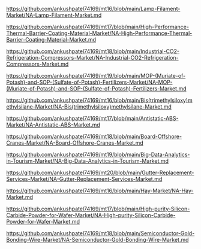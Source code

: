 <p><a href="https://github.com/ankushpatel74169/mt16/blob/main/Lamp-Filament-Market/NA-Lamp-Filament-Market.md">https://github.com/ankushpatel74169/mt16/blob/main/Lamp-Filament-Market/NA-Lamp-Filament-Market.md</a></p><p><a href="https://github.com/ankushpatel74169/mt17/blob/main/High-Performance-Thermal-Barrier-Coating-Material-Market/NA-High-Performance-Thermal-Barrier-Coating-Material-Market.md">https://github.com/ankushpatel74169/mt17/blob/main/High-Performance-Thermal-Barrier-Coating-Material-Market/NA-High-Performance-Thermal-Barrier-Coating-Material-Market.md</a></p><p><a href="https://github.com/ankushpatel74169/mt18/blob/main/Industrial-CO2-Refrigeration-Compressors-Market/NA-Industrial-CO2-Refrigeration-Compressors-Market.md">https://github.com/ankushpatel74169/mt18/blob/main/Industrial-CO2-Refrigeration-Compressors-Market/NA-Industrial-CO2-Refrigeration-Compressors-Market.md</a></p><p><a href="https://github.com/ankushpatel74169/mt19/blob/main/MOP-(Muriate-of-Potash)-and-SOP-(Sulfate-of-Potash)-Fertilizers-Market/NA-MOP-(Muriate-of-Potash)-and-SOP-(Sulfate-of-Potash)-Fertilizers-Market.md">https://github.com/ankushpatel74169/mt19/blob/main/MOP-(Muriate-of-Potash)-and-SOP-(Sulfate-of-Potash)-Fertilizers-Market/NA-MOP-(Muriate-of-Potash)-and-SOP-(Sulfate-of-Potash)-Fertilizers-Market.md</a></p><p><a href="https://github.com/ankushpatel74169/mt16/blob/main/Bis(trimethylsiloxy)methylsilane-Market/NA-Bis(trimethylsiloxy)methylsilane-Market.md">https://github.com/ankushpatel74169/mt16/blob/main/Bis(trimethylsiloxy)methylsilane-Market/NA-Bis(trimethylsiloxy)methylsilane-Market.md</a></p><p><a href="https://github.com/ankushpatel74169/mt17/blob/main/Antistatic-ABS-Market/NA-Antistatic-ABS-Market.md">https://github.com/ankushpatel74169/mt17/blob/main/Antistatic-ABS-Market/NA-Antistatic-ABS-Market.md</a></p><p><a href="https://github.com/ankushpatel74169/mt18/blob/main/Board-Offshore-Cranes-Market/NA-Board-Offshore-Cranes-Market.md">https://github.com/ankushpatel74169/mt18/blob/main/Board-Offshore-Cranes-Market/NA-Board-Offshore-Cranes-Market.md</a></p><p><a href="https://github.com/ankushpatel74169/mt19/blob/main/Big-Data-Analytics-in-Tourism-Market/NA-Big-Data-Analytics-in-Tourism-Market.md">https://github.com/ankushpatel74169/mt19/blob/main/Big-Data-Analytics-in-Tourism-Market/NA-Big-Data-Analytics-in-Tourism-Market.md</a></p><p><a href="https://github.com/ankushpatel74169/mt20/blob/main/Gutter-Replacement-Services-Market/NA-Gutter-Replacement-Services-Market.md">https://github.com/ankushpatel74169/mt20/blob/main/Gutter-Replacement-Services-Market/NA-Gutter-Replacement-Services-Market.md</a></p><p><a href="https://github.com/ankushpatel74169/mt16/blob/main/Hay-Market/NA-Hay-Market.md">https://github.com/ankushpatel74169/mt16/blob/main/Hay-Market/NA-Hay-Market.md</a></p><p><a href="https://github.com/ankushpatel74169/mt17/blob/main/High-purity-Silicon-Carbide-Powder-for-Wafer-Market/NA-High-purity-Silicon-Carbide-Powder-for-Wafer-Market.md">https://github.com/ankushpatel74169/mt17/blob/main/High-purity-Silicon-Carbide-Powder-for-Wafer-Market/NA-High-purity-Silicon-Carbide-Powder-for-Wafer-Market.md</a></p><p><a href="https://github.com/ankushpatel74169/mt18/blob/main/Semiconductor-Gold-Bonding-Wire-Market/NA-Semiconductor-Gold-Bonding-Wire-Market.md">https://github.com/ankushpatel74169/mt18/blob/main/Semiconductor-Gold-Bonding-Wire-Market/NA-Semiconductor-Gold-Bonding-Wire-Market.md</a></p>
